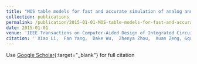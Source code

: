 ```yaml
---
title: "MOS table models for fast and accurate simulation of analog and mixed-signal circuits using efficient oscillation-diminishing interpolations"
collection: publications
permalink: /publication/2015-01-01-MOS-table-models-for-fast-and-accurate-simulation-of-analog-and-mixed-signal-circuits-using-efficient-oscillation-diminishing-interpolations
date: 2015-01-01
venue: 'IEEE Transactions on Computer-Aided Design of Integrated Circuits and Systems'
citation: ' Xiao Li,  Fan Yang,  Dake Wu,  Zhenya Zhou,  Xuan Zeng, &quot;MOS table models for fast and accurate simulation of analog and mixed-signal circuits using efficient oscillation-diminishing interpolations.&quot; IEEE Transactions on Computer-Aided Design of Integrated Circuits and Systems, 2015.'
---
```

Use [Google Scholar](https://scholar.google.com/scholar?q=MOS+table+models+for+fast+and+accurate+simulation+of+analog+and+mixed+signal+circuits+using+efficient+oscillation+diminishing+interpolations){:target="_blank"} for full citation